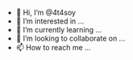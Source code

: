 - 👋 Hi, I’m @4t4soy
- 👀 I’m interested in ...
- 🌱 I’m currently learning ...
- 💞️ I’m looking to collaborate on ...
- 📫 How to reach me ...

<!---
4t4soy/4t4soy is a ✨ special ✨ repository because its `README.md` (this file) appears on your GitHub profile.
You can click the Preview link to take a look at your changes.
--->
